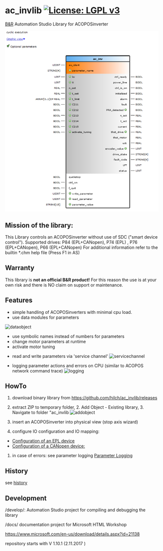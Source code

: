# ac_invlib [![License: LGPL v3](https://img.shields.io/badge/License-LGPL%20v3-blue.svg)](https://www.gnu.org/licenses/lgpl-3.0)
[B&amp;R](https://www.br-automation.com) Automation Studio Library for ACOPOSinverter

![ac_inv()](https://github.com/hilch/ac_invlib/blob/master/Screenshot1.PNG)


## Mission of the library:
This Library controls an ACOPOSinverter without use of SDC ("smart device control"). Supported drives: P84 (EPL+CANopen), P74 (EPL) , P76 (EPL+CANopen), P66 (EPL+CANopen)
For additional information refer to the builtin *.chm help file (Press F1 in AS)

## Warranty
This library is **not an official B&amp;R product!** For this reason the use is at your own risk and there is NO claim on support or maintenance.

## Features
* simple handling of ACOPOSinverters with minimal cpu load.
* use data modules for parameters

![dataobject](https://github.com/hilch/ac_invlib/blob/master/docs/sample_data_object.jpg)

  - use symbolic names instead of numbers for parameters
  - change motor parameters at runtime
  - activate motor tuning
* read and write parameters via 'service channel'
![servicechannel](https://github.com/hilch/ac_invlib/blob/master/docs/service_channel.PNG)

* logging parameter actions and errors on CPU (similar to ACOPOS network command trace)
![logging](https://github.com/hilch/ac_invlib/blob/master/docs/logging_import2.jpg)

## HowTo

1. download binary library from https://github.com/hilch/ac_invlib/releases
1. extract ZIP to temporary folder, 2. Add Object - Existing library, 3. Navigate to folder "ac_invlib
![addobject](https://github.com/hilch/ac_invlib/blob/master/docs/AddObject_ExistingLibrary.PNG)

1. insert an ACOPOSinverter into physical view (stop axis wizard)
1. configure IO configuration and IO mapping:
 - [Configuration of an EPL device](https://github.com/hilch/ac_invlib/blob/master/howToEPLDeviceConfiguration.md)
 - [Configuration of a CANopen device:](https://github.com/hilch/ac_invlib/blob/master/howToCanopenDeviceConfiguration.md) 
 
 1. in case of errors: see parameter logging  [Parameter Logging](https://github.com/hilch/ac_invlib/blob/master/howToLogging.md)

## History

see [history](http://htmlpreview.github.io/?https://github.com/hilch/ac_invlib/blob/master/docs/General%20Information/Version%20History.html)

## Development
/develop/:
Automation Studio project for compiling and debugging the library

/docs/
documentation project for Microsoft HTML Workshop

https://www.microsoft.com/en-us/download/details.aspx?id=21138


repository starts with V 1.10.1 (2.11.2017 )


